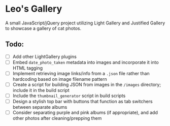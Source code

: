 # Leo's Gallery

A small JavaScript/jQuery project utilizing Light Gallery and Justified Gallery to showcase a gallery of cat photos.

## Todo:

- [ ] Add other LightGallery plugins
- [ ] Embed `date_photo_taken` metadata into images and incorporate it into HTML tagging
- [ ] Implement retrieving image links/info from a `.json` file rather than hardcoding based on image filename pattern
- [ ] Create a script for building JSON from images in the `/images` directory; include it in the build script
- [ ] Include the `thumbnail_generator` script in build scripts
- [ ] Design a stylish top bar with buttons that function as tab switchers between separate albums
- [ ] Consider separating purple and pink albums (if appropriate), and add other photos after cleaning/prepping them
